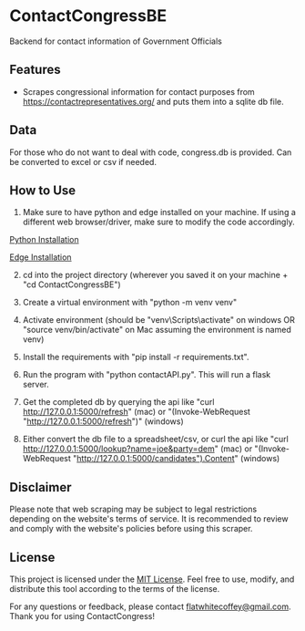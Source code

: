 # ContactCongressBE
Backend for contact information of Government Officials

## Features
- Scrapes congressional information for contact purposes from https://contactrepresentatives.org/ and puts them into a sqlite db file.

## Data
For those who do not want to deal with code, congress.db is provided. Can be converted to excel or csv if needed.

## How to Use
1. Make sure to have python and edge installed on your machine. If using a different web browser/driver, make sure to modify the code accordingly.

[Python Installation](https://www.python.org/downloads/)

[Edge Installation](https://www.microsoft.com/en-us/edge/download?form=MM1475)

2. cd into the project directory (wherever you saved it on your machine + "cd ContactCongressBE")

3. Create a virtual environment with "python -m venv venv"
   
5. Activate environment (should be "venv\Scripts\activate" on windows OR "source venv/bin/activate" on Mac assuming the environment is named venv)
   
7. Install the requirements with "pip install -r requirements.txt".

8. Run the program with "python contactAPI.py". This will run a flask server.
   
10. Get the completed db by querying the api like "curl http://127.0.0.1:5000/refresh" (mac) or "(Invoke-WebRequest "http://127.0.0.1:5000/refresh")" (windows)

11. Either convert the db file to a spreadsheet/csv, or curl the api like "curl http://127.0.0.1:5000/lookup?name=joe&party=dem" (mac) or "(Invoke-WebRequest "http://127.0.0.1:5000/candidates").Content" (windows)


## Disclaimer
Please note that web scraping may be subject to legal restrictions depending on the website's terms of service. It is recommended to review and comply with the website's policies before using this scraper. 

## License
This project is licensed under the [MIT License](https://choosealicense.com/licenses/mit/). Feel free to use, modify, and distribute this tool according to the terms of the license.

For any questions or feedback, please contact [flatwhitecoffey@gmail.com](mailto:flatwhitecoffey@gmail.com). Thank you for using ContactCongress!
